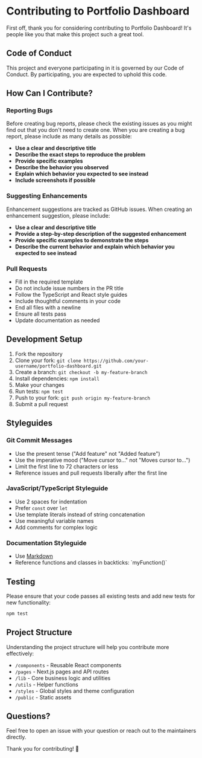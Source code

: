# Contributing to Portfolio Dashboard

First off, thank you for considering contributing to Portfolio Dashboard! It's people like you that make this project such a great tool.

## Code of Conduct

This project and everyone participating in it is governed by our Code of Conduct. By participating, you are expected to uphold this code.

## How Can I Contribute?

### Reporting Bugs

Before creating bug reports, please check the existing issues as you might find out that you don't need to create one. When you are creating a bug report, please include as many details as possible:

- **Use a clear and descriptive title**
- **Describe the exact steps to reproduce the problem**
- **Provide specific examples**
- **Describe the behavior you observed**
- **Explain which behavior you expected to see instead**
- **Include screenshots if possible**

### Suggesting Enhancements

Enhancement suggestions are tracked as GitHub issues. When creating an enhancement suggestion, please include:

- **Use a clear and descriptive title**
- **Provide a step-by-step description of the suggested enhancement**
- **Provide specific examples to demonstrate the steps**
- **Describe the current behavior and explain which behavior you expected to see instead**

### Pull Requests

- Fill in the required template
- Do not include issue numbers in the PR title
- Follow the TypeScript and React style guides
- Include thoughtful comments in your code
- End all files with a newline
- Ensure all tests pass
- Update documentation as needed

## Development Setup

1. Fork the repository
2. Clone your fork: `git clone https://github.com/your-username/portfolio-dashboard.git`
3. Create a branch: `git checkout -b my-feature-branch`
4. Install dependencies: `npm install`
5. Make your changes
6. Run tests: `npm test`
7. Push to your fork: `git push origin my-feature-branch`
8. Submit a pull request

## Styleguides

### Git Commit Messages

- Use the present tense ("Add feature" not "Added feature")
- Use the imperative mood ("Move cursor to..." not "Moves cursor to...")
- Limit the first line to 72 characters or less
- Reference issues and pull requests liberally after the first line

### JavaScript/TypeScript Styleguide

- Use 2 spaces for indentation
- Prefer `const` over `let`
- Use template literals instead of string concatenation
- Use meaningful variable names
- Add comments for complex logic

### Documentation Styleguide

- Use [Markdown](https://guides.github.com/features/mastering-markdown/)
- Reference functions and classes in backticks: \`myFunction()\`

## Testing

Please ensure that your code passes all existing tests and add new tests for new functionality:

```bash
npm test
```

## Project Structure

Understanding the project structure will help you contribute more effectively:

- `/components` - Reusable React components
- `/pages` - Next.js pages and API routes
- `/lib` - Core business logic and utilities
- `/utils` - Helper functions
- `/styles` - Global styles and theme configuration
- `/public` - Static assets

## Questions?

Feel free to open an issue with your question or reach out to the maintainers directly.

Thank you for contributing! 🎉
